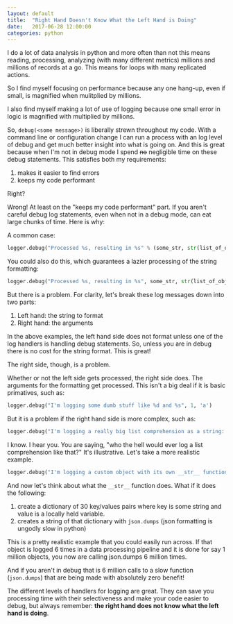 ```yaml
---
layout: default
title:  "Right Hand Doesn't Know What the Left Hand is Doing"
date:   2017-06-28 12:00:00
categories: python
---
```


I do a lot of data analysis in python and more often than not this means reading, processing, analyzing (with many different metrics) millions and millions of records at a go. This means for loops with many replicated actions.

So I find myself focusing on performance because any one hang-up, even if small, is magnified when mulitplied by millions.

I also find myself making a lot of use of logging because one small error in logic is magnified with multiplied by millions. 

So, `debug(<some message>)` is liberally strewn throughout my code. With a command line or configuration change I can run a process with an log level of debug and get much better insight into what is going on. And this is great because when I'm not in debug mode I spend ~~no~~ negligible time on these debug statements. This satisfies both my requirements:

1. makes it easier to find errors
2. keeps my code performant

Right?

Wrong! At least on the "keeps my code performant" part. If you aren't careful debug log statements, even when not in a debug mode, can eat large chunks of time. Here is why:

A common case:

```python
logger.debug("Processed %s, resulting in %s" % (some_str, str(list_of_objects))
```

You could also do this, which guarantees a lazier processing of the string formatting:

```python
logger.debug("Processed %s, resulting in %s", some_str, str(list_of_objects))
```

But there is a problem. For clarity, let's break these log messages down into two parts:

1. Left hand: the string to format
2. Right hand: the arguments

In the above examples, the left hand side does not format unless one of the log handlers is handling debug statements. So, unless you are in debug there is no cost for the string format. This is great!

The right side, though, is a problem.

Whether or not the left side gets processed, the right side does. The arguments for the formatting get processed. This isn't a big deal if it is basic primatives, such as:

```python
logger.debug("I'm logging some dumb stuff like %d and %s", 1, 'a')
```

But it is a problem if the right hand side is more complex, such as:

```python
logger.debug("I'm logging a really big list comprehension as a string: %s" % str(x for x in range(1000000)))
```

I know. I hear you. You are saying, "who the hell would ever log a list comprehension like that?" It's illustrative. Let's take a more realistic example.

```python
logger.debug("I'm logging a custom object with its own __str__ function: %s" % str(custom_object_instance))
```

And now let's think about what the `__str__` function does. What if it does the following:
1. create a dictionary of 30 key/values pairs where key is some string and value is a locally held variable.
2. creates a string of that dictionary with `json.dumps` (json formatting is ungodly slow in python)

This is a pretty realistic example that you could easily run across. If that object is logged 6 times in a data processing pipeline and it is done for say 1 million objects, you now are calling json.dumps 6 million times.

And if you aren't in debug that is 6 million calls to a slow function (`json.dumps`) that are being made with absolutely zero benefit!

The different levels of handlers for logging are great. They can save you processing time with their selectiveness and make your code easier to debug, but always remember: **the right hand does not know what the left hand is doing**.

